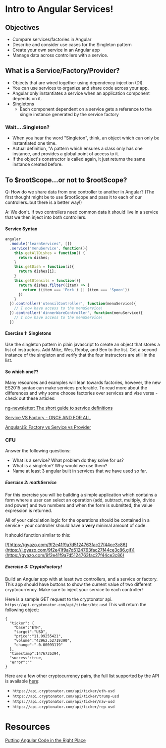 # Intro to Angular Services!

## Objectives
- Compare services/factories in Angular
- Describe and consider use cases for the Singleton pattern
- Create your own service in an Angular app
- Manage data across controllers with a service.

## What is a Service/Factory/Provider?
- Objects that are wired together using dependency injection (DI).
- You can use services to organize and share code across your app.
- Angular only instantiates a service when an application component depends on it.
- Singletons
  - Each component dependent on a service gets a reference to the single instance generated by the service factory

### Wait....Singleton?
- When you hear the word "Singleton", think, an object which can only be instantiated one time.
- Actual definition, "A pattern which ensures a class only has one instance, and provides a global point of access to it.
- If the object's constructor is called again, it just returns the same instance created before.

## To $rootScope...or not to $rootScope?
Q: How do we share data from one controller to another in Angular?
(The first thought might be to use $rootScope and pass it to each of our controllers..but there is a better way!)

A: We don't. If two controllers need common data it should live in a service that we then inject into both controllers.


#### Service Syntax

```js
angular
  .module("learnServices", [])
  .service('menuService', function(){
    this.getAllDishes = function() {
      return dishes;
    }
    this.getDish = function(i){
      return dishes[i];
    }
    this.getUtensils = function(){
      return dishes.filter((item) => {
        return ((item === 'Fork') || (item === 'Spoon'))
      })
    }
  }).controller('utensilController', function(menuService){
    // I now have access to the menuService!
  }).controller('dinnerWareController', function(menuService){
    // I now have access to the menuService!
  })
```

#### Exercise 1: Singletons
Use the singleton pattern in plain javascript to create an object that stores a list of instructors. Add Mike, Wes, Robby, and Ben to the list. Get a second instance of the singleton and verify that the four instructors are still in the list.


#### So which one??

Many resources and examples will lean towards factories, however, the new ES2015 syntax can make services preferable. To read more about the differences and why some choose factories over services and vise versa - check out these articles:

[ng-newsletter: The short guide to service definitions](http://www.ng-newsletter.com/25-days-of-angular/day-1)

[Service VS Factory - ONCE AND FOR ALL](http://blog.thoughtram.io/angular/2015/07/07/service-vs-factory-once-and-for-all.html)

[AngularJS: Factory vs Service vs Provider](https://tylermcginnis.com/angularjs-factory-vs-service-vs-provider-5f426cfe6b8c#.amcogmlyx)

### CFU

Answer the following questions:

- What is a service? What problem do they solve for us?
- What is a singleton? Why would we use them?
- Name at least 3 angular built in services that we have used so far.

##### Exercise 2: mathService

For this exercise you will be building a simple application which contains a form where a user can select an operation (add, subtract, multiply, divide and power) and two numbers and when the form is submitted, the value expression is returned.

All of your calculation logic for the operations should be contained in a service - your controller should have a **very** minimal amount of code.

It should function similar to this:

[![https://gyazo.com/9f2e41f9a7d5124763fac27f44ce3c86](https://i.gyazo.com/9f2e41f9a7d5124763fac27f44ce3c86.gif)](https://gyazo.com/9f2e41f9a7d5124763fac27f44ce3c86)

##### Exercise 3: CryptoFactory!
Build an Angular app with at least two controllers, and a service or factory. This app should have buttons to show the current value of two different cryptocurrency. Make sure to inject your service to each controller!

Here is a sample GET request to the cryptonator api.
`https://api.cryptonator.com/api/ticker/btc-usd`
This will return the following object:
```
{
  "ticker": {
    "base":"ETH",
    "target":"USD",
    "price":"11.99255421",
    "volume":"42962.52719390",
    "change":"-0.00093119"
  },
  "timestamp":1476735394,
  "success":true,
  "error":""
}
```
Here are a few other cryptocurrency pairs, the full list supported by the API is available [here](https://www.cryptonator.com/api/currencies):
- `https://api.cryptonator.com/api/ticker/eth-usd`
- `https://api.cryptonator.com/api/ticker/trump-usd`
- `https://api.cryptonator.com/api/ticker/nav-usd`
- `https://api.cryptonator.com/api/ticker/rep-usd`

# Resources

[Putting Angular Code in the Right Place](http://datamelon.io/blog/2016/putting-angular-code-in-the-right-place.html)
